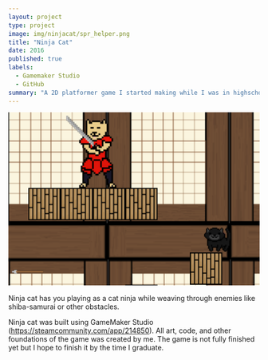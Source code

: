 ```yaml
---
layout: project
type: project
image: img/ninjacat/spr_helper.png
title: "Ninja Cat"
date: 2016
published: true
labels:
  - Gamemaker Studio
  - GitHub
summary: "A 2D platformer game I started making while I was in highschool"
---
```


<img class="img-fluid" src="../img/ninjacat/ninjacat_banner.png">

Ninja cat has you playing as a cat ninja while weaving through enemies like shiba-samurai or other obstacles.

Ninja cat was built using GameMaker Studio (https://steamcommunity.com/app/214850).  All art, code, and other foundations of the game was created by me. 
The game is not fully finished yet but I hope to finish it by the time I graduate.




